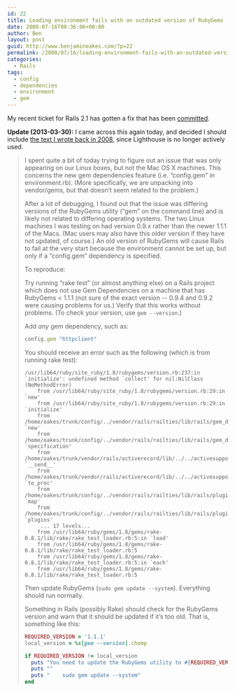```yaml
---
id: 22
title: Loading environment fails with an outdated version of RubyGems
date: 2008-07-16T08:36:06+00:00
author: Ben
layout: post
guid: http://www.benjaminoakes.com/?p=22
permalink: /2008/07/16/loading-environment-fails-with-an-outdated-version-of-rubygems/
categories:
  - Rails
tags:
  - config
  - dependencies
  - environment
  - gem
---
```

My recent ticket for Rails 2.1 has gotten a fix that has been [committed](http://rails.lighthouseapp.com/projects/8994/tickets/462-loading-environment-fails-with-an-outdated-version-of-rubygems-while-using-config-gem-some_gem#ticket-462-10).

**Update (2013-03-30):** I came across this again today, and decided I should include [the text I wrote back in 2008](https://rails.lighthouseapp.com/projects/8994/tickets/462-loading-environment-fails-with-an-outdated-version-of-rubygems-while-using-config-gem-some_gem), since Lighthouse is no longer actively used.

> I spent quite a bit of today trying to figure out an issue that was only appearing on our Linux boxes, but not the Mac OS X machines. This concerns the new gem dependencies feature (i.e. &#8220;config.gem&#8221; in environment.rb). (More specifically, we are unpacking into vendor/gems, but that doesn&#8217;t seem related to the problem.)
>
> After a lot of debugging, I found out that the issue was differing versions of the RubyGems utility (&#8220;gem&#8221; on the command line) and is likely not related to differing operating systems. The two Linux machines I was testing on had version 0.9.x rather than the newer 1.1.1 of the Macs. (Mac users may also have this older version if they have not updated, of course.) An old version of RubyGems will cause Rails to fail at the very start because the environment cannot be set up, but only if a &#8220;config.gem&#8221; dependency is specified.
>
> To reproduce:
>
> Try running &#8220;rake test&#8221; (or almost anything else) on a Rails project which does not use Gem Dependencies on a machine that has RubyGems < 1.1.1 (not sure of the exact version -- 0.9.4 and 0.9.2 were causing problems for us.) Verify that this works without problems. (To check your version, use `gem --version`.)
>  
> Add _any_ gem dependency, such as:
>
> ```ruby
> config.gem "httpclient"
> ```
>
> You should receive an error such as the following (which is from running rake test):
>
> ```
> /usr/lib64/ruby/site_ruby/1.8/rubygems/version.rb:237:in `initialize': undefined method `collect' for nil:NilClass (NoMethodError)
>     from /usr/lib64/ruby/site_ruby/1.8/rubygems/version.rb:29:in `new'
>     from /usr/lib64/ruby/site_ruby/1.8/rubygems/version.rb:29:in `initialize'
>     from /home/oakes/trunk/config/../vendor/rails/railties/lib/rails/gem_dependency.rb:104:in `new'
>     from /home/oakes/trunk/config/../vendor/rails/railties/lib/rails/gem_dependency.rb:104:in `specification'
>     from /home/oakes/trunk/vendor/rails/activerecord/lib/../../activesupport/lib/active_support/core_ext/symbol.rb:11:in `__send__'
>     from /home/oakes/trunk/vendor/rails/activerecord/lib/../../activesupport/lib/active_support/core_ext/symbol.rb:11:in `to_proc'
>     from /home/oakes/trunk/config/../vendor/rails/railties/lib/rails/plugin/locator.rb:81:in `map'
>     from /home/oakes/trunk/config/../vendor/rails/railties/lib/rails/plugin/locator.rb:81:in `plugins'
>      ... 17 levels...
>     from /usr/lib64/ruby/gems/1.8/gems/rake-0.8.1/lib/rake/rake_test_loader.rb:5:in `load'
>     from /usr/lib64/ruby/gems/1.8/gems/rake-0.8.1/lib/rake/rake_test_loader.rb:5
>     from /usr/lib64/ruby/gems/1.8/gems/rake-0.8.1/lib/rake/rake_test_loader.rb:5:in `each'
>     from /usr/lib64/ruby/gems/1.8/gems/rake-0.8.1/lib/rake/rake_test_loader.rb:5
> ```
>
> Then update RubyGems (`sudo gem update --system`).  Everything should run normally.
>
> Something in Rails (possibly Rake) should check for the RubyGems version and warn that it should be updated if it&#8217;s too old. That is, something like this:
>
> ```ruby
> REQUIRED_VERSION = '1.1.1'
> local_version = %x[gem --version].chomp
>
> if REQUIRED_VERSION != local_version
>   puts "You need to update the RubyGems utility to #{REQUIRED_VERSION} using the following"
>   puts ""
>   puts "    sudo gem update --system"
> end
> ```
